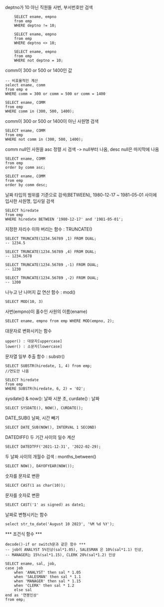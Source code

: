 
deptno가 10 아닌 직원들 사번, 부서번호만 검색

        SELECT ename, empno
        from emp 
        WHERE deptno != 10;

        SELECT ename, empno
        from emp 
        WHERE deptno <> 10;

        SELECT ename, empno
        from emp 
        WHERE not deptno = 10;

comm이 300 or 500 or 1400인 값

    -- 비효율적인 계산
    select ename, comm
    from emp e
    WHERE comm = 300 or comm = 500 or comm = 1400

    SELECT ename, COMM
    from emp 
    WHERE comm in (300, 500, 1400);

    
comm이 300 or 500 or 1400이 아닌 사원명 검색

    SELECT ename, COMM
    from emp 
    WHERE not comm in (300, 500, 1400);

comm null인 사원을 asc 정렬 시 검색 -> null부터 나옴, 
                  desc null은 마지막에 나옴
                  
    SELECT ename, COMM
    from emp 
    order by comm asc;

    SELECT ename, COMM
    from emp 
    order by comm desc;


날짜 타입의 범위를 기준으로 검색(BETWEEN), 1980-12-17 ~ 1981-05-01 사이에 입사한 사원명, 입사일 검색

    SELECT hiredate 
    from emp 
    WHERE hiredate BETWEEN '1980-12-17' and '1981-05-01';


지정한 자리수 이하 버리는 함수 : TRUNCATE()

    SELECT TRUNCATE(1234.56789 ,1) FROM DUAL;
    -- 1234.5
 
    SELECT TRUNCATE(1234.56789 ,4) FROM DUAL;
    -- 1234.5678
 
    SELECT TRUNCATE(1234.56789 ,-1) FROM DUAL;
    -- 1230
 
    SELECT TRUNCATE(1234.56789 ,-2) FROM DUAL;
    -- 1200


나누고 난 나머지 값 연산 함수 : mod()

    SELECT MOD(10, 3)

사번(empno)이 홀수인 사원의 이름(ename)

    SELECT ename, empno from emp WHERE MOD(empno, 2);

  
대문자로 변화시키는 함수

    upper() : 대문자[uppercase]
    lower() : 소문자[lowercase]

문자열 일부 추출 함수 : substr()

    SELECT SUBSTR(hiredate, 1, 4) from emp;
    //연도만 나옴

    SELECT hiredate  
    from emp
    WHERE SUBSTR(hiredate, 6, 2) = '02'; 

sysdate() & now(): 날짜 시분 초, curdate() : 날짜    

    SELECT SYSDATE(), NOW(), CURDATE(); 


DATE_SUB() 날짜, 시간 빼기

    SELECT DATE_SUB(NOW(), INTERVAL 1 SECOND)

DATEDIFF() 두 기간 사이의 일수 계산 

    SELECT DATEDTFF('2021-12-31', '2022-02-29);


두 날짜 사이의 개월수 검색 : months_between()
      
    SELECT NOW(), DAYOFYEAR(NOW());  

숫자를 문자로 변환

    SELECT CAST(1 as char(10));

문자를 숫자로 변환

    SELECT CAST('1' as signed) as date1;


날짜로 변형시키는 함수

    select str_to_date('August 10 2023', '%M %d %Y');

*** 조건식 함수 ***

    decode()-if or switch문과 같은 함수 ***
    -- job이 ANALYST 5%인상(sal*1.05), SALESMAN 은 10%(sal*1.1) 인상, 
    -- MANAGER는 15%(sal*1.15), CLERK 20%(sal*1.2) 인상
    
    SELECT ename, sal, job, 
    case job
    	when 'ANALYST' then sal * 1.05
    	when 'SALESMAN' then sal * 1.1
    	when 'MANAGER' then sal * 1.15
    	when 'CLERK' then sal * 1.2
    	else sal
    end as '연봉인상'
    from emp;
      







